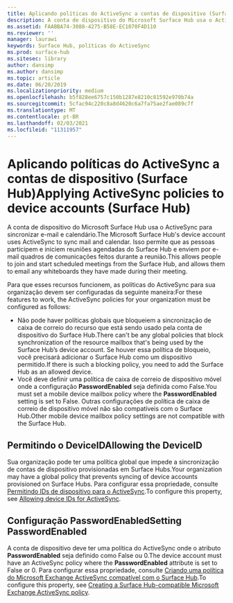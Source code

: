 ```yaml
---
title: Aplicando políticas do ActiveSync a contas de dispositivo (Surface Hub)
description: A conta de dispositivo do Microsoft Surface Hub usa o ActiveSync para sincronizar e-mail e calendário. Isso permite que as pessoas participem e iniciem reuniões agendadas do Surface Hub e enviem por e-mail quadros de comunicações feitos durante a reunião.
ms.assetid: FAABBA74-3088-4275-B58E-EC1070F4D110
ms.reviewer: ''
manager: laurawi
keywords: Surface Hub, políticas do ActiveSync
ms.prod: surface-hub
ms.sitesec: library
author: dansimp
ms.author: dansimp
ms.topic: article
ms.date: 06/20/2019
ms.localizationpriority: medium
ms.openlocfilehash: b5f828ee6757c150b1287e8210c81592e970b74a
ms.sourcegitcommit: 5cfac94c220c8a8d4620c6a7fa75ae2fae089c7f
ms.translationtype: MT
ms.contentlocale: pt-BR
ms.lasthandoff: 02/03/2021
ms.locfileid: "11311957"
---
```

# <span data-ttu-id="1e5f9-105">Aplicando políticas do ActiveSync a contas de dispositivo (Surface Hub)</span><span class="sxs-lookup"><span data-stu-id="1e5f9-105">Applying ActiveSync policies to device accounts (Surface Hub)</span></span>


<span data-ttu-id="1e5f9-106">A conta de dispositivo do Microsoft Surface Hub usa o ActiveSync para sincronizar e-mail e calendário.</span><span class="sxs-lookup"><span data-stu-id="1e5f9-106">The Microsoft Surface Hub's device account uses ActiveSync to sync mail and calendar.</span></span> <span data-ttu-id="1e5f9-107">Isso permite que as pessoas participem e iniciem reuniões agendadas do Surface Hub e enviem por e-mail quadros de comunicações feitos durante a reunião.</span><span class="sxs-lookup"><span data-stu-id="1e5f9-107">This allows people to join and start scheduled meetings from the Surface Hub, and allows them to email any whiteboards they have made during their meeting.</span></span>

<span data-ttu-id="1e5f9-108">Para que esses recursos funcionem, as políticas do ActiveSync para sua organização devem ser configuradas da seguinte maneira:</span><span class="sxs-lookup"><span data-stu-id="1e5f9-108">For these features to work, the ActiveSync policies for your organization must be configured as follows:</span></span>

-   <span data-ttu-id="1e5f9-109">Não pode haver políticas globais que bloqueiem a sincronização de caixa de correio do recurso que está sendo usado pela conta de dispositivo do Surface Hub.</span><span class="sxs-lookup"><span data-stu-id="1e5f9-109">There can't be any global policies that block synchronization of the resource mailbox that's being used by the Surface Hub’s device account.</span></span> <span data-ttu-id="1e5f9-110">Se houver essa política de bloqueio, você precisará adicionar o Surface Hub como um dispositivo permitido.</span><span class="sxs-lookup"><span data-stu-id="1e5f9-110">If there is such a blocking policy, you need to add the Surface Hub as an allowed device.</span></span>
-   <span data-ttu-id="1e5f9-111">Você deve definir uma política de caixa de correio de dispositivo móvel onde a configuração **PasswordEnabled** seja definida como False.</span><span class="sxs-lookup"><span data-stu-id="1e5f9-111">You must set a mobile device mailbox policy where the **PasswordEnabled** setting is set to False.</span></span> <span data-ttu-id="1e5f9-112">Outras configurações de política de caixa de correio de dispositivo móvel não são compatíveis com o Surface Hub.</span><span class="sxs-lookup"><span data-stu-id="1e5f9-112">Other mobile device mailbox policy settings are not compatible with the Surface Hub.</span></span>

## <span data-ttu-id="1e5f9-113">Permitindo o DeviceID</span><span class="sxs-lookup"><span data-stu-id="1e5f9-113">Allowing the DeviceID</span></span>

<span data-ttu-id="1e5f9-114">Sua organização pode ter uma política global que impede a sincronização de contas de dispositivo provisionadas em Surface Hubs.</span><span class="sxs-lookup"><span data-stu-id="1e5f9-114">Your organization may have a global policy that prevents syncing of device accounts provisioned on Surface Hubs.</span></span> <span data-ttu-id="1e5f9-115">Para configurar essa propriedade, consulte [Permitindo IDs de dispositivo para o ActiveSync](appendix-a-powershell-scripts-for-surface-hub.md#allowing-device-ids-for-activesync).</span><span class="sxs-lookup"><span data-stu-id="1e5f9-115">To configure this property, see [Allowing device IDs for ActiveSync](appendix-a-powershell-scripts-for-surface-hub.md#allowing-device-ids-for-activesync).</span></span>

## <span data-ttu-id="1e5f9-116">Configuração PasswordEnabled</span><span class="sxs-lookup"><span data-stu-id="1e5f9-116">Setting PasswordEnabled</span></span>

<span data-ttu-id="1e5f9-117">A conta de dispositivo deve ter uma política do ActiveSync onde o atributo **PasswordEnabled** seja definido como False ou 0.</span><span class="sxs-lookup"><span data-stu-id="1e5f9-117">The device account must have an ActiveSync policy where the **PasswordEnabled** attribute is set to False or 0.</span></span> <span data-ttu-id="1e5f9-118">Para configurar essa propriedade, consulte [Criando uma política do Microsoft Exchange ActiveSync compatível com o Surface Hub](appendix-a-powershell-scripts-for-surface-hub.md#create-compatible-as-policy).</span><span class="sxs-lookup"><span data-stu-id="1e5f9-118">To configure this property, see [Creating a Surface Hub-compatible Microsoft Exchange ActiveSync policy](appendix-a-powershell-scripts-for-surface-hub.md#create-compatible-as-policy).</span></span>

 

 





